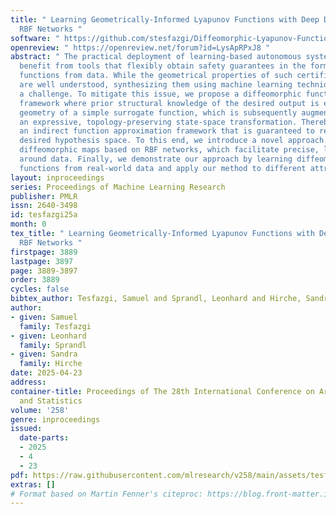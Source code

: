 ```yaml
---
title: " Learning Geometrically-Informed Lyapunov Functions with Deep Diffeomorphic
  RBF Networks "
software: " https://github.com/stesfazgi/Diffeomorphic-Lyapunov-Functions "
openreview: " https://openreview.net/forum?id=LysApRPxJ8 "
abstract: " The practical deployment of learning-based autonomous systems would greatly
  benefit from tools that flexibly obtain safety guarantees in the form of certificate
  functions from data. While the geometrical properties of such certificate functions
  are well understood, synthesizing them using machine learning techniques still remains
  a challenge. To mitigate this issue, we propose a diffeomorphic function learning
  framework where prior structural knowledge of the desired output is encoded in the
  geometry of a simple surrogate function, which is subsequently augmented through
  an expressive, topology-preserving state-space transformation. Thereby, we achieve
  an indirect function approximation framework that is guaranteed to remain in the
  desired hypothesis space. To this end, we introduce a novel approach to construct
  diffeomorphic maps based on RBF networks, which facilitate precise, local transformations
  around data. Finally, we demonstrate our approach by learning diffeomorphic Lyapunov
  functions from real-world data and apply our method to different attractor systems. "
layout: inproceedings
series: Proceedings of Machine Learning Research
publisher: PMLR
issn: 2640-3498
id: tesfazgi25a
month: 0
tex_title: " Learning Geometrically-Informed Lyapunov Functions with Deep Diffeomorphic
  RBF Networks "
firstpage: 3889
lastpage: 3897
page: 3889-3897
order: 3889
cycles: false
bibtex_author: Tesfazgi, Samuel and Sprandl, Leonhard and Hirche, Sandra
author:
- given: Samuel
  family: Tesfazgi
- given: Leonhard
  family: Sprandl
- given: Sandra
  family: Hirche
date: 2025-04-23
address:
container-title: Proceedings of The 28th International Conference on Artificial Intelligence
  and Statistics
volume: '258'
genre: inproceedings
issued:
  date-parts:
  - 2025
  - 4
  - 23
pdf: https://raw.githubusercontent.com/mlresearch/v258/main/assets/tesfazgi25a/tesfazgi25a.pdf
extras: []
# Format based on Martin Fenner's citeproc: https://blog.front-matter.io/posts/citeproc-yaml-for-bibliographies/
---
```

